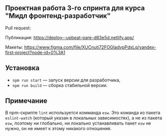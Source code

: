 ## Проектная работа 3-го спринта для курса "Мидл фронтенд-разработчик"

Pull request:


Публикация:
https://deploy--upbeat-pare-d83e5d.netlify.app/

Макеты:
https://www.figma.com/file/XUCnuti72FOGIadvpPdxLq/yandex-first-project?node-id=0%3A1

## Установка

- `npm run start` — запуск версии для разработчика,
- `npm run build` — сборка стабильной версии.

## Примечание

В npm-скрипте `lint` используется комманда `esw`. Это команда из пакета `eslint-watch` (который указан в локальных зависимостях), а не из пакета `esw`, поэтому ни глобально, ни локально устанавливать пакет `esw` не нужно, он не имеет к этому никакого отношения.
